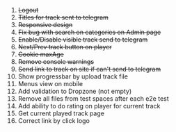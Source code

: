 1. ~~Logout~~
2. ~~Titles for track sent to telegram~~
3. ~~Responsive design~~
4. ~~Fix bug with search on categories on Admin page~~
5. ~~Enable/Disable visible track send to telegram~~
6. ~~Next/Prev track button on player~~
7. ~~Cookie maxAge~~
8. ~~Remove console warnings~~
9. ~~Send link to track on site if can't send to telegram~~
10. Show progressbar by upload track file
11. Menus view on mobile
12. Add validation to Dropzone (not empty)
13. Remove all files from test spaces after each e2e test
14. Add ability to do rating on player for current track
15. Get current played track page
16. Correct link by click logo
